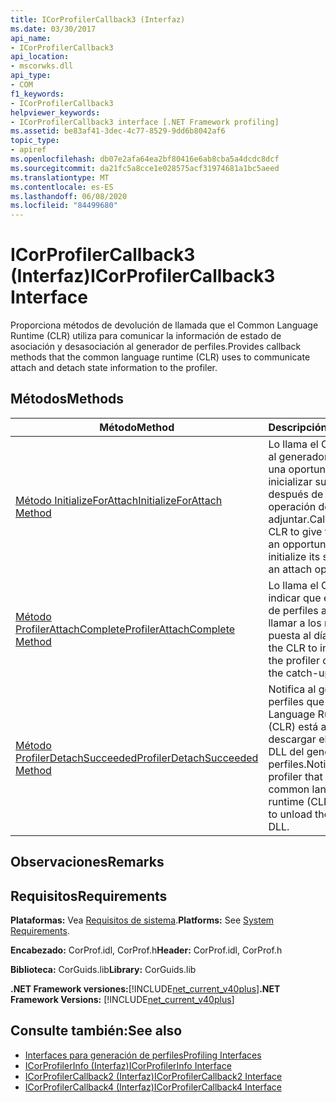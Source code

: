 ```yaml
---
title: ICorProfilerCallback3 (Interfaz)
ms.date: 03/30/2017
api_name:
- ICorProfilerCallback3
api_location:
- mscorwks.dll
api_type:
- COM
f1_keywords:
- ICorProfilerCallback3
helpviewer_keywords:
- ICorProfilerCallback3 interface [.NET Framework profiling]
ms.assetid: be83af41-3dec-4c77-8529-9dd6b8042af6
topic_type:
- apiref
ms.openlocfilehash: db07e2afa64ea2bf80416e6ab8cba5a4dcdc8dcf
ms.sourcegitcommit: da21fc5a8cce1e028575acf31974681a1bc5aeed
ms.translationtype: MT
ms.contentlocale: es-ES
ms.lasthandoff: 06/08/2020
ms.locfileid: "84499680"
---
```

# <a name="icorprofilercallback3-interface"></a><span data-ttu-id="2cba0-102">ICorProfilerCallback3 (Interfaz)</span><span class="sxs-lookup"><span data-stu-id="2cba0-102">ICorProfilerCallback3 Interface</span></span>
<span data-ttu-id="2cba0-103">Proporciona métodos de devolución de llamada que el Common Language Runtime (CLR) utiliza para comunicar la información de estado de asociación y desasociación al generador de perfiles.</span><span class="sxs-lookup"><span data-stu-id="2cba0-103">Provides callback methods that the common language runtime (CLR) uses to communicate attach and detach state information to the profiler.</span></span>  
  
## <a name="methods"></a><span data-ttu-id="2cba0-104">Métodos</span><span class="sxs-lookup"><span data-stu-id="2cba0-104">Methods</span></span>  
  
|<span data-ttu-id="2cba0-105">Método</span><span class="sxs-lookup"><span data-stu-id="2cba0-105">Method</span></span>|<span data-ttu-id="2cba0-106">Descripción</span><span class="sxs-lookup"><span data-stu-id="2cba0-106">Description</span></span>|  
|------------|-----------------|  
|[<span data-ttu-id="2cba0-107">Método InitializeForAttach</span><span class="sxs-lookup"><span data-stu-id="2cba0-107">InitializeForAttach Method</span></span>](icorprofilercallback3-initializeforattach-method.md)|<span data-ttu-id="2cba0-108">Lo llama el CLR para dar al generador de perfiles una oportunidad de inicializar su estado después de una operación de adjuntar.</span><span class="sxs-lookup"><span data-stu-id="2cba0-108">Called by the CLR to give the profiler an opportunity to initialize its state after an attach operation.</span></span>|  
|[<span data-ttu-id="2cba0-109">Método ProfilerAttachComplete</span><span class="sxs-lookup"><span data-stu-id="2cba0-109">ProfilerAttachComplete Method</span></span>](icorprofilercallback3-profilerattachcomplete-method.md)|<span data-ttu-id="2cba0-110">Lo llama el CLR para indicar que el generador de perfiles ahora puede llamar a los métodos de puesta al día.</span><span class="sxs-lookup"><span data-stu-id="2cba0-110">Called by the CLR to indicate that the profiler can now call the catch-up methods.</span></span>|  
|[<span data-ttu-id="2cba0-111">Método ProfilerDetachSucceeded</span><span class="sxs-lookup"><span data-stu-id="2cba0-111">ProfilerDetachSucceeded Method</span></span>](icorprofilercallback3-profilerdetachsucceeded-method.md)|<span data-ttu-id="2cba0-112">Notifica al generador de perfiles que Common Language Runtime (CLR) está a punto de descargar el archivo DLL del generador de perfiles.</span><span class="sxs-lookup"><span data-stu-id="2cba0-112">Notifies the profiler that the common language runtime (CLR) is about to unload the profiler DLL.</span></span>|  
  
## <a name="remarks"></a><span data-ttu-id="2cba0-113">Observaciones</span><span class="sxs-lookup"><span data-stu-id="2cba0-113">Remarks</span></span>  
  
## <a name="requirements"></a><span data-ttu-id="2cba0-114">Requisitos</span><span class="sxs-lookup"><span data-stu-id="2cba0-114">Requirements</span></span>  
 <span data-ttu-id="2cba0-115">**Plataformas:** Vea [Requisitos de sistema](../../get-started/system-requirements.md).</span><span class="sxs-lookup"><span data-stu-id="2cba0-115">**Platforms:** See [System Requirements](../../get-started/system-requirements.md).</span></span>  
  
 <span data-ttu-id="2cba0-116">**Encabezado:** CorProf.idl, CorProf.h</span><span class="sxs-lookup"><span data-stu-id="2cba0-116">**Header:** CorProf.idl, CorProf.h</span></span>  
  
 <span data-ttu-id="2cba0-117">**Biblioteca:** CorGuids.lib</span><span class="sxs-lookup"><span data-stu-id="2cba0-117">**Library:** CorGuids.lib</span></span>  
  
 <span data-ttu-id="2cba0-118">**.NET Framework versiones:**[!INCLUDE[net_current_v40plus](../../../../includes/net-current-v40plus-md.md)]</span><span class="sxs-lookup"><span data-stu-id="2cba0-118">**.NET Framework Versions:** [!INCLUDE[net_current_v40plus](../../../../includes/net-current-v40plus-md.md)]</span></span>  
  
## <a name="see-also"></a><span data-ttu-id="2cba0-119">Consulte también:</span><span class="sxs-lookup"><span data-stu-id="2cba0-119">See also</span></span>

- [<span data-ttu-id="2cba0-120">Interfaces para generación de perfiles</span><span class="sxs-lookup"><span data-stu-id="2cba0-120">Profiling Interfaces</span></span>](profiling-interfaces.md)
- [<span data-ttu-id="2cba0-121">ICorProfilerInfo (Interfaz)</span><span class="sxs-lookup"><span data-stu-id="2cba0-121">ICorProfilerInfo Interface</span></span>](icorprofilerinfo-interface.md)
- [<span data-ttu-id="2cba0-122">ICorProfilerCallback2 (Interfaz)</span><span class="sxs-lookup"><span data-stu-id="2cba0-122">ICorProfilerCallback2 Interface</span></span>](icorprofilercallback2-interface.md)
- [<span data-ttu-id="2cba0-123">ICorProfilerCallback4 (Interfaz)</span><span class="sxs-lookup"><span data-stu-id="2cba0-123">ICorProfilerCallback4 Interface</span></span>](icorprofilercallback4-interface.md)
